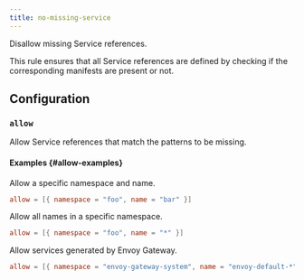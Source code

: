 ```yaml
---
title: no-missing-service
---
```


Disallow missing Service references.

This rule ensures that all Service references are defined by checking if the corresponding manifests are present or not.

## Configuration

### `allow`

Allow Service references that match the patterns to be missing.

#### Examples {#allow-examples}

Allow a specific namespace and name.

```toml
allow = [{ namespace = "foo", name = "bar" }]
```

Allow all names in a specific namespace.

```toml
allow = [{ namespace = "foo", name = "*" }]
```

Allow services generated by Envoy Gateway.

```toml
allow = [{ namespace = "envoy-gateway-system", name = "envoy-default-*" }]
```
